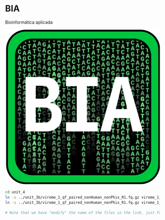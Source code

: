 # BIA

Bioinformática aplicada


![bia_logo](./images/bia_logo.svg)


```bash
cd unit_4
ln -s ../unit_3b/virome_1_qf_paired_nonHuman_nonPhix_R1.fq.gz virome_1_qf_R1.fq.gz
ln -s ../unit_3b/virome_1_qf_paired_nonHuman_nonPhix_R1.fq.gz virome_1_qf_R2.fq.gz

# Note that we have "modify" the name of the files in the link, just for convinience
```